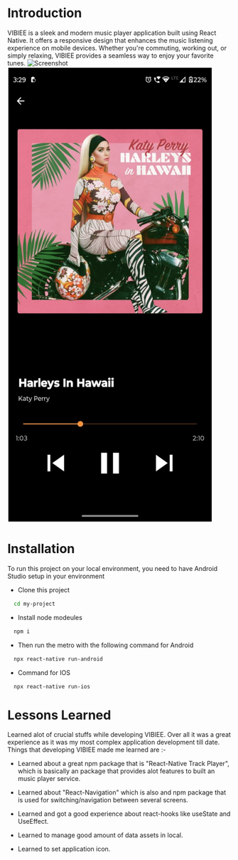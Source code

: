 
# Introduction

VIBIEE is a sleek and modern music player application built using React Native. It offers a responsive design that enhances the music listening experience on mobile devices. Whether you're commuting, working out, or simply relaxing, VIBIEE provides a seamless way to enjoy your favorite tunes.
![Screenshot](screenshot.png)
![Screenshot](screenshot2.png)

# Installation

To run this project on your local environment, you need to have Android Studio setup in your environment

- Clone this project 
```bash
  cd my-project
```

- Install node modeules

```bash
  npm i
```
- Then run the metro with the following command for Android

```bash
  npx react-native run-android
```
- Command for IOS

```bash
  npx react-native run-ios
```
# Lessons Learned

Learned alot of crucial stuffs while developing VIBIEE. Over all it was a great experience as it was my most complex application development till date. Things that developing VIBIEE made me learned are :-

- Learned about a great npm package that is "React-Native Track Player", which is basically an package that provides alot features to built an music player service.

- Learned about "React-Navigation" which is also and npm package that is used for switching/navigation between several screens.

- Learned and got a good experience about react-hooks like useState and UseEffect.

- Learned to manage good amount of data assets in local.

- Learned to set application icon.

